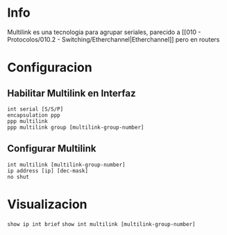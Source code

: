 # Info
Multilink es una tecnologia para agrupar seriales, parecido a [[010 - Protocolos/010.2 - Switching/Etherchannel|Etherchannel]] pero en routers
# Configuracion
## Habilitar Multilink en Interfaz
```
int serial [S/S/P]
encapsulation ppp
ppp multilink
ppp multilink group [multilink-group-number]
```
## Configurar Multilink
```
int multilink [multilink-group-number]
ip address [ip] [dec-mask]
no shut
```

# Visualizacion
`show ip int brief`
`show int multilink [multilink-group-number]`